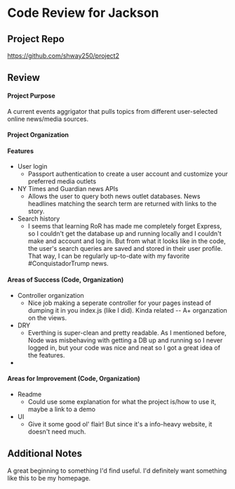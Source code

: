 # Code Review for Jackson

## Project Repo

https://github.com/shway250/project2

## Review

#### Project Purpose

A current events aggrigator that pulls topics from different user-selected online news/media sources. 

#### Project Organization

#### Features

* User login
  * Passport authentication to create a user account and customize your preferred media outlets
* NY Times and Guardian news APIs
  * Allows the user to query both news outlet databases. News headlines matching the search term are returned with links to the story. 
* Search history
  * I seems that learning RoR has made me completely forget Express, so I couldn't get the database up and running locally and I couldn't make and account and log in. But from what it looks like in the code, the user's search queries are saved and stored in their user profile. That way, I can be regularly up-to-date with my favorite #ConquistadorTrump news. 

#### Areas of Success (Code, Organization)

* Controller organization
  * Nice job making a seperate controller for your pages instead of dumping it in you index.js (like I did). Kinda related -- A+ organzation on the views.
* DRY
  * Everthing is super-clean and pretty readable. As I mentioned before, Node was misbehaving with getting a DB up and running so I never logged in, but your code was nice and neat so I got a great idea of the features. 
*

#### Areas for Improvement (Code, Organization)

* Readme
  * Could use some explanation for what the project is/how to use it, maybe a link to a demo
* UI
  * Give it some good ol' flair! But since it's a info-heavy website, it doesn't need much.

## Additional Notes

A great beginning to something I'd find useful. I'd definitely want something like this to be my homepage. 
